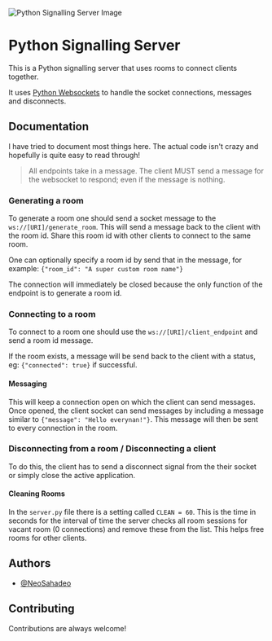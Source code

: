 ![Python Signalling Server Image](https://i.imgur.com/Pozt5iE.png)

# Python Signalling Server


This is a Python signalling server that uses rooms to connect clients together.

It uses [Python Websockets](https://websockets.readthedocs.io/en/stable/) to handle the socket connections, messages and disconnects.
## Documentation

I have tried to document most things here. The actual code isn't crazy and hopefully is quite easy to read through!

> All endpoints take in a message. The client MUST send a message for the websocket to respond; even if the message is nothing.


### Generating a room

To generate a room one should send a socket message to the `ws://[URI]/generate_room`. This will send a message back to the client with the room id. Share this room id with other clients to connect to the same room.

One can optionally specify a room id by send that in the message, for example: `{"room_id": "A super custom room name"}`

The connection will immediately be closed because the only function of the endpoint is to generate a room id.

### Connecting to a room

To connect to a room one should use the `ws://[URI]/client_endpoint` and send a room id message.

If the room exists, a message will be send back to the client with a status, eg: `{"connected": true}` if successful.

#### Messaging

This will keep a connection open on which the client can send messages. Once opened, the client socket can send messages by including a message similar to `{"message": "Hello everynan!"}`. This message will then be sent to every connection in the room.

### Disconnecting from a room / Disconnecting a client

To do this, the client has to send a disconnect signal from the their socket or simply close the active application.

#### Cleaning Rooms

In the `server.py` file there is a setting called `CLEAN = 60`. This is the time in seconds for the interval of time the server checks all room sessions for vacant room (0 connections) and remove these from the list. This helps free rooms for other clients.


## Authors

- [@NeoSahadeo](https://www.github.com/NeoSahadeo)


## Contributing

Contributions are always welcome!
